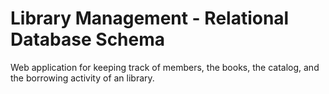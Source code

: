 # Library Management - Relational Database Schema
 Web application for keeping track of members, the books, the catalog, and the borrowing activity of an library.
